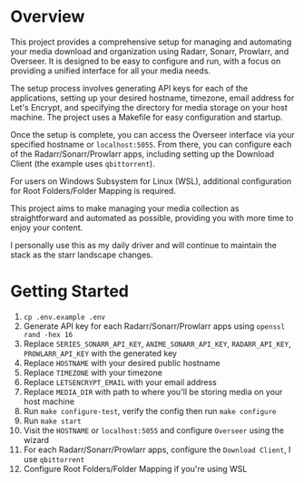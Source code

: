 # Overview

This project provides a comprehensive setup for managing and automating your media download and organization using Radarr, Sonarr, Prowlarr, and Overseer. It is designed to be easy to configure and run, with a focus on providing a unified interface for all your media needs.

The setup process involves generating API keys for each of the applications, setting up your desired hostname, timezone, email address for Let's Encrypt, and specifying the directory for media storage on your host machine. The project uses a Makefile for easy configuration and startup.

Once the setup is complete, you can access the Overseer interface via your specified hostname or `localhost:5055`. From there, you can configure each of the Radarr/Sonarr/Prowlarr apps, including setting up the Download Client (the example uses `qbittorrent`).

For users on Windows Subsystem for Linux (WSL), additional configuration for Root Folders/Folder Mapping is required.

This project aims to make managing your media collection as straightforward and automated as possible, providing you with more time to enjoy your content.

I personally use this as my daily driver and will continue to maintain the stack as the starr landscape changes.

# Getting Started

1. `cp .env.example .env`
2. Generate API key for each Radarr/Sonarr/Prowlarr apps using `openssl rand -hex 16`
3. Replace `SERIES_SONARR_API_KEY`, `ANIME_SONARR_API_KEY`, `RADARR_API_KEY`, `PROWLARR_API_KEY` with the generated key
4. Replace `HOSTNAME` with your desired public hostname
5. Replace `TIMEZONE` with your timezone
6. Replace `LETSENCRYPT_EMAIL` with your email address
7. Replace `MEDIA_DIR` with path to where you'll be storing media on your host machine
8. Run `make configure-test`, verify the config then run `make configure`
9. Run `make start`
10. Visit the `HOSTNAME` or `localhost:5055` and configure `Overseer` using the wizard
11. For each Radarr/Sonarr/Prowlarr apps, configure the `Download Client`, I use `qbittorrent`
12. Configure Root Folders/Folder Mapping if you're using WSL
